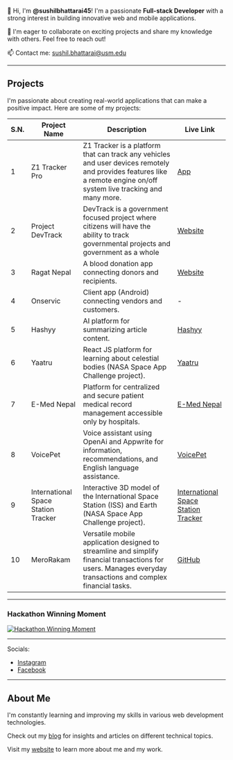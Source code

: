 👀 Hi, I'm **@sushilbhattarai45**! 
    I'm a passionate **Full-stack Developer** with a strong interest in building innovative web and mobile applications. 

 💞️ I'm eager to collaborate on exciting projects and share my knowledge with others. Feel free to reach out! 

 📫 Contact me: [sushil.bhattarai@usm.edu](mailto:sushil.bhattarai@usm.edu)


---

## Projects

I'm passionate about creating real-world applications that can make a positive impact. Here are some of my projects:

| S.N. | Project Name | Description | Live Link |
|---|---|---|---|
| 1 | Z1 Tracker Pro | Z1 Tracker is a platform that can track any vehicles and user devices remotely and provides features like a remote engine on/off  system live tracking and many more. | [App](https://play.google.com/store/apps/details?id=com.zonetech.z1tracker) |
| 2 | Project DevTrack | DevTrack is a government focused project where citizens will have the ability to track governmental projects and government as a whole | [Website](https://devtrack.org/) |
| 3 | Ragat Nepal | A blood donation app connecting donors and recipients. | [Website](https://ragatnepal.com) |
| 4 | Onservic | Client app (Android) connecting vendors and customers. | - |
| 5 | Hashyy | AI platform for summarizing article content. | [Hashyy](https://hashyy.vercel.app/) |
| 6 | Yaatru | React JS platform for learning about celestial bodies (NASA Space App Challenge project). | [Yaatru](https://yaatru.vercel.app/) |
| 7 | E-Med Nepal | Platform for centralized and secure patient medical record management accessible only by hospitals. | [E-Med Nepal](https://e-med-nepal.vercel.app/) |
| 8 | VoicePet | Voice assistant using OpenAi and Appwrite for information, recommendations, and English language assistance. | [VoicePet](https://voicepet.vercel.app/) |
| 9 | International Space Station Tracker | Interactive 3D model of the International Space Station (ISS) and Earth (NASA Space App Challenge project). | [International Space Station Tracker](https://satellite-isstracker.netlify.app/) |
| 10 | MeroRakam | Versatile mobile application designed to streamline and simplify financial transactions for users. Manages everyday transactions and complex financial tasks. | [GitHub](https://github.com/sushilbhattarai45/MeroRakam) |

---

<h3>Hackathon Winning Moment </h3>

[![Hackathon Winning Moment](https://scontent-dfw5-1.xx.fbcdn.net/v/t39.30808-6/474479605_1391433018496142_969031008336867866_n.jpg?_nc_cat=111&ccb=1-7&_nc_sid=833d8c&_nc_ohc=pTF0iAHfS8IQ7kNvwGUZmxA&_nc_oc=Adlemr2yRyVdaKAwuSYy2GYyeLj0o3NtvzyRUX8m3IZ2B45oKxon8wJHBmaSQPpZnAE&_nc_zt=23&_nc_ht=scontent-dfw5-1.xx&_nc_gid=7CdHW9UYcobgJ3lM4qkCwg&oh=00_AfbjzquOIJ_aB-pIfTKOsBm1G7QdW3VjTdRBXPjcLlDDBQ&oe=68CCFDC5)](https://sushilbhattarai.info.np/)


<hr />
 Socials:

* [Instagram](https://www.instagram.com/sushil_bhattarai45)
* [Facebook](https://www.facebook.com/sushilbhattaraiofficial)

---

## About Me

 I'm constantly learning and improving my skills in various web development technologies. 

 Check out my [blog](https://sushilbhattarai.hashnode.dev/) for insights and articles on different technical topics. 

 Visit my [website](https://sushilbhattarai.info.np/) to learn more about me and my work. 



